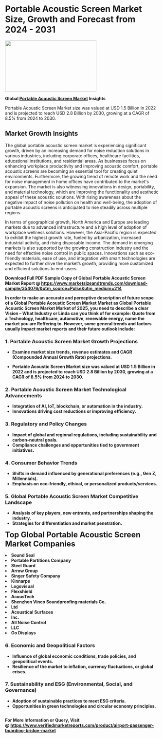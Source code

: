 <H1>Portable Acoustic Screen Market Size, Growth and Forecast from 2024 - 2031</H1><img class="aligncenter size-medium wp-image-584254" src="https://thirdeyenews.in/wp-content/uploads/2024/09/Global-Market-Research-300x168.jpeg" alt="" width="300" height="168" /><p><strong>Global&nbsp;<a href="https://www.marketsizeandtrends.com/download-sample/354076/&amp;utm_source=Pulse&amp;utm_medium=214">Portable Acoustic Screen Market</a> Insights</strong></p><p>Portable Acoustic Screen Market size was valued at USD 1.5 Billion in 2022 and is projected to reach USD 2.8 Billion by 2030, growing at a CAGR of 8.5% from 2024 to 2030.</p><p><h2>Market Growth Insights</h2> <p>The global portable acoustic screen market is experiencing significant growth, driven by an increasing demand for noise reduction solutions in various industries, including corporate offices, healthcare facilities, educational institutions, and residential areas. As businesses focus on enhancing workplace productivity and improving acoustic comfort, portable acoustic screens are becoming an essential tool for creating quiet environments. Furthermore, the growing trend of remote work and the need for noise management in home offices have contributed to the market's expansion. The market is also witnessing innovations in design, portability, and material technology, which are improving the functionality and aesthetic appeal of these acoustic solutions. With rising awareness about the negative impact of noise pollution on health and well-being, the adoption of portable acoustic screens is anticipated to rise steadily across multiple regions.</p> <p><strong></strong></p> <p>In terms of geographical growth, North America and Europe are leading markets due to advanced infrastructure and a high level of adoption of workplace wellness solutions. However, the Asia-Pacific region is expected to exhibit the highest growth rate, fueled by urbanization, increased industrial activity, and rising disposable income. The demand in emerging markets is also supported by the growing construction industry and the need for effective noise control in public spaces. Innovations such as eco-friendly materials, ease of use, and integration with smart technologies are expected to further drive the market’s growth, providing more customized and efficient solutions to end-users.</p> <p><strong></p><p><span class=""><strong>Download Full PDF Sample Copy of Global Portable Acoustic Screen Market Report</strong> @ <a href="https://www.marketsizeandtrends.com/download-sample/354076/&amp;utm_source=Pulse&amp;utm_medium=214" target="_blank">https://www.marketsizeandtrends.com/download-sample/354076/&amp;utm_source=Pulse&amp;utm_medium=214</a></span></p><p>In order to make an accurate and perceptive description of future scope of a Global&nbsp;Portable Acoustic Screen Market Market as Global&nbsp;Portable Acoustic Screen Market Market of 2025, you need to describe a clear Vision &ndash; What Industry or Linda can you think of for example: Quote from a Technology, healthcare, automotive, renewable energy, name the market you are Reffering to. However, some general trends and factors usually impact market reports and their future outlook include:</p><h3>1.&nbsp;<strong>Portable Acoustic Screen Market Growth Projections</strong></h3><ul><li>Examine market size trends, revenue estimates and CAGR (Compounded Annual Growth Rate) projections.</li><li><p>Portable Acoustic Screen Market size was valued at USD 1.5 Billion in 2022 and is projected to reach USD 2.8 Billion by 2030, growing at a CAGR of 8.5% from 2024 to 2030.</p></li></ul><h3>2.&nbsp;<strong>Portable Acoustic Screen Market Technological Advancements</strong></h3><ul><li>Integration of AI, IoT, blockchain, or automation in the industry.</li><li>Innovations driving cost reductions or improving efficiency.</li></ul><h3>3.&nbsp;<strong>Regulatory and Policy Changes</strong></h3><ul><li>Impact of global and regional regulations, including sustainability and carbon-neutral goals.</li><li>Compliance challenges and opportunities tied to government initiatives.</li></ul><h3>4.&nbsp;<strong>Consumer Behavior Trends</strong></h3><ul><li>Shifts in demand influenced by generational preferences (e.g., Gen Z, Millennials).</li><li>Emphasis on eco-friendly, ethical, or personalized products/services.</li></ul><h3>5.&nbsp;<strong>Global Portable Acoustic Screen Market Competitive Landscape</strong></h3><ul><li>Analysis of key players, new entrants, and partnerships shaping the industry.</li><li>Strategies for differentiation and market penetration.</li></ul><p data-pm-slice="1 1 []"><span style="color: inherit; font-family: inherit; font-size: 25px;">Top Global Portable Acoustic Screen Market Companies</span></p><div class="" data-test-id=""><p><li>Sound Seal</li><li> Portable Partitions Company</li><li> Steel Guard</li><li> Arrow Group</li><li> Singer Safety Company</li><li> Kinnarps</li><li> Logovisual</li><li> Flexshield</li><li> AcousTech</li><li> Shenzhen Vinco Soundproofing materials Co.</li><li>Ltd</li><li> Acoustical Surfaces</li><li> Inc.</li><li> All Noise Control</li><li> LLC</li><li> Go Displays</li></p></div><h3>6.&nbsp;<strong>Economic and Geopolitical Factors</strong></h3><ul><li>Influence of global economic conditions, trade policies, and geopolitical events.</li><li>Resilience of the market to inflation, currency fluctuations, or global crises.</li></ul><h3>7.&nbsp;<strong>Sustainability and ESG (Environmental, Social, and Governance)</strong></h3><ul><li>Adoption of sustainable practices to meet ESG criteria.</li><li>Opportunities in green technologies and circular economy principles.</li></ul><h2><strong style="font-size: 14px;">For More Information or Query, Visit @&nbsp;</strong><a style="background-color: #ffffff; font-size: 14px;" href="https://www.marketsizeandtrends.com/report/portable-acoustic-screen-market/" target="_blank">https://www.verifiedmarketreports.com/product/airport-passenger-boarding-bridge-market</a></h2>
